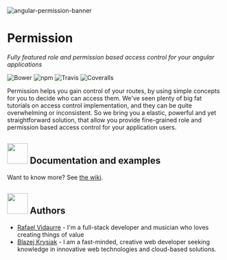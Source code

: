 ![angular-permission-banner](https://i.imgsafe.org/d6c48d4.png)

Permission
============================

*Fully featured role and permission based access control for your angular applications*

![Bower](https://img.shields.io/bower/v/angular-permission.svg?style=flat-square)
![npm](https://img.shields.io/npm/v/angular-permission.svg?style=flat-square)
![Travis](https://img.shields.io/travis/Narzerus/angular-permission.svg?style=flat-square)
![Coveralls](https://img.shields.io/coveralls/Narzerus/angular-permission.svg?style=flat-square)


Permission helps you gain control of your routes, by using simple concepts for you to decide who can access them.
We've seen plenty of big fat tutorials on access control implementation, and they can be quite overwhelming or inconsistent. 
So we bring you a elastic, powerful and yet straightforward solution, that allow you provide fine-grained 
role and permission based access control for your application users.

<img src="https://res.cloudinary.com/hashnode/image/upload/v1451902371/static_imgs/story-stats-icon.png" width="48" height="48">&nbsp;Documentation and examples
----------------------------

Want to know more? See [the wiki](https://github.com/Narzerus/angular-permission/wiki).

<img src="https://s-media-cache-ak0.pinimg.com/236x/57/43/47/574347ddf6be999e0027de121104f2ff.jpg" width="48" height="48">&nbsp;Authors
----------------------------

- [Rafael Vidaurre](https://twitter.com/narzerus) - I'm a full-stack developer and musician who loves creating things of value
- [Blazej Krysiak](https://twitter.com/masterspambot) - I am a fast-minded, creative web developer seeking knowledge in innovative web technologies and cloud-based solutions.
